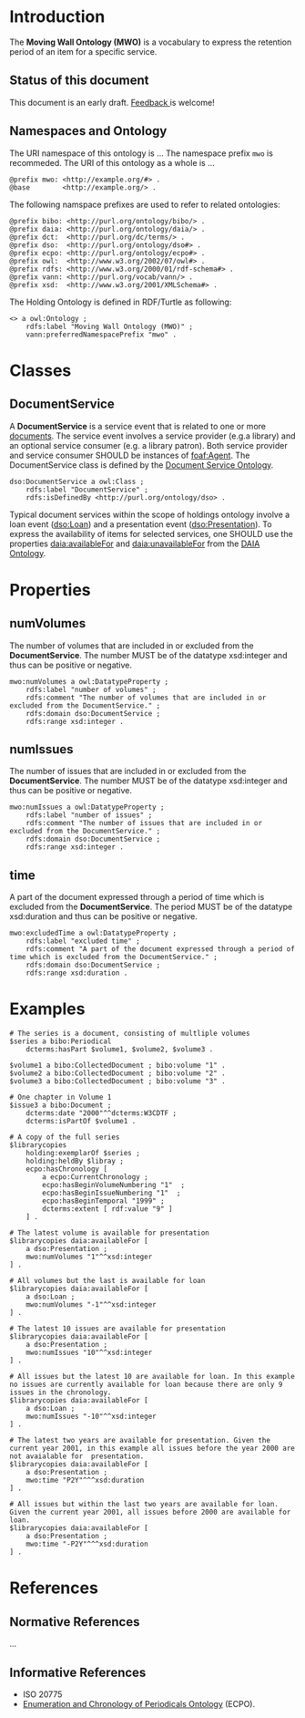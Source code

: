 # Introduction

The **Moving Wall Ontology (MWO)** is a vocabulary to express the retention period of an item for a specific service.

## Status of this document

This document is an early draft. [ Feedback ](https://github.com/cklee/movingwall/issues) is welcome!

## Namespaces and Ontology

The URI namespace of this ontology is ... The namespace prefix `mwo` is recommeded.
The URI of this ontology as a whole is ...

    @prefix mwo: <http://example.org/#> .
    @base        <http://example.org/> .

The following namspace prefixes are used to refer to related ontologies:

    @prefix bibo: <http://purl.org/ontology/bibo/> .
    @prefix daia: <http://purl.org/ontology/daia/> .
    @prefix dct:  <http://purl.org/dc/terms/> .
    @prefix dso:  <http://purl.org/ontology/dso#> .
    @prefix ecpo: <http://purl.org/ontology/ecpo#> .
    @prefix owl:  <http://www.w3.org/2002/07/owl#> .
    @prefix rdfs: <http://www.w3.org/2000/01/rdf-schema#> .
    @prefix vann: <http://purl.org/vocab/vann/> .
	@prefix xsd:  <http://www.w3.org/2001/XMLSchema#> .

The Holding Ontology is defined in RDF/Turtle as following:

    <> a owl:Ontology ;
        rdfs:label "Moving Wall Ontology (MWO)" ;
        vann:preferredNamespacePrefix "mwo" .

# Classes

## DocumentService

[DocumentService]: #documentservice

A **DocumentService** is a service event that is related to one or more [documents](#document). The service event involves a service provider 
(e.g.a library) and an optional service consumer (e.g. a library patron). Both service provider and service consumer SHOULD be instances of [foaf:Agent](#Agent). The DocumentService class is defined by the [Document Service Ontology].

    dso:DocumentService a owl:Class ;
        rdfs:label "DocumentService" ;
        rdfs:isDefinedBy <http://purl.org/ontology/dso> .

Typical document services within the scope of holdings ontology involve a loan event ([dso:Loan]) and a presentation event ([dso:Presentation]). 
To express the availability of items for selected services, one SHOULD use the properties [daia:availableFor] and [daia:unavailableFor] from the [DAIA Ontology].

[daia:availableFor]: http://purl.org/ontology/daia/availableFor 
[daia:availableOf]: http://purl.org/ontology/daia/availableOf 
[daia:unavailableFor]: http://purl.org/ontology/daia/unavailableFor 
[daia:unavailableOf]: http://purl.org/ontology/daia/unavailableOf 

[dso:Loan]: http://purl.org/ontology/dso#Loan
[dso:Presentation]: http://purl.org/ontology/dso#Presentation

# Properties

## numVolumes

[numVolumes]: #numvolumes

The number of volumes that are included in or excluded from the **DocumentService**. The number MUST be of the datatype xsd:integer and thus can be positive or negative.

	mwo:numVolumes a owl:DatatypeProperty ;
		rdfs:label "number of volumes" ;
		rdfs:comment "The number of volumes that are included in or excluded from the DocumentService." ;
		rdfs:domain dso:DocumentService ;
		rdfs:range xsd:integer .

## numIssues

[numIssues]: #issues

The number of issues that are included in or excluded from the **DocumentService**. The number MUST be of the datatype xsd:integer and thus can be positive or negative.

	mwo:numIssues a owl:DatatypeProperty ;
		rdfs:label "number of issues" ;
		rdfs:comment "The number of issues that are included in or excluded from the DocumentService." ;
		rdfs:domain dso:DocumentService ;
		rdfs:range xsd:integer .

## time

[time]: #time

A part of the document expressed through a period of time which is excluded from the **DocumentService**. The period MUST be of the datatype xsd:duration and thus can be positive or negative.

	mwo:excludedTime a owl:DatatypeProperty ;
		rdfs:label "excluded time" ;
		rdfs:comment "A part of the document expressed through a period of time which is excluded from the DocumentService." ;
		rdfs:domain dso:DocumentService ;
		rdfs:range xsd:duration .


# Examples

``` {.example}
# The series is a document, consisting of multliple volumes
$series a bibo:Periodical 
    dcterms:hasPart $volume1, $volume2, $volume3 .

$volume1 a bibo:CollectedDocument ; bibo:volume "1" .
$volume2 a bibo:CollectedDocument ; bibo:volume "2" .
$volume3 a bibo:CollectedDocument ; bibo:volume "3" .

# One chapter in Volume 1
$issue3 a bibo:Document ;
	dcterms:date "2000"^^dcterms:W3CDTF ;
    dcterms:isPartOf $volume1 .

# A copy of the full series
$librarycopies 
    holding:exemplarOf $series ;
    holding:heldBy $libray ;
    ecpo:hasChronology [
        a ecpo:CurrentChronology ;
        ecpo:hasBeginVolumeNumbering "1"  ;
        ecpo:hasBeginIssueNumbering "1"  ;
		ecpo:hasBeginTemporal "1999" ;
		dcterms:extent [ rdf:value "9" ]	
    ] .
	
# The latest volume is available for presentation 
$librarycopies daia:availableFor [
	a dso:Presentation ;
	mwo:numVolumes "1"^^xsd:integer
] .

# All volumes but the last is available for loan 
$librarycopies daia:availableFor [
	a dso:Loan ;
	mwo:numVolumes "-1"^^xsd:integer
] .

# The latest 10 issues are available for presentation
$librarycopies daia:availableFor [
	a dso:Presentation ;
	mwo:numIssues "10"^^xsd:integer
] .

# All issues but the latest 10 are available for loan. In this example no issues are currently available for loan because there are only 9 issues in the chronology.
$librarycopies daia:availableFor [
	a dso:Loan ;
	mwo:numIssues "-10"^^xsd:integer
] .

# The latest two years are available for presentation. Given the current year 2001, in this example all issues before the year 2000 are not avaialable for  presentation. 
$librarycopies daia:availableFor [
	a dso:Presentation ;
	mwo:time "P2Y"^^^xsd:duration
] .

# All issues but within the last two years are available for loan. Given the current year 2001, all issues before 2000 are available for loan.
$librarycopies daia:availableFor [
	a dso:Presentation ;
	mwo:time "-P2Y"^^^xsd:duration
] .

```

# References

## Normative References

...

## Informative References

* ISO 20775
* [Enumeration and Chronology of Periodicals Ontology] (ECPO).

[Document Service Ontology]: http://purl.org/ontology/dso
[DAIA Ontology]: http://purl.org/ontology/daia
[Enumeration and Chronology of Periodicals Ontology]: http://purl.org/ontology/ecpo




